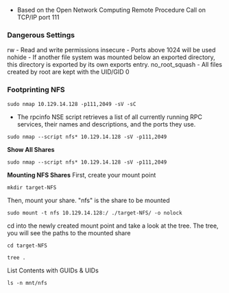- Based on the Open Network Computing Remote Procedure Call on TCP/IP port 111

### Dangerous Settings

rw                          - Read and write permissions
insecure	              - Ports above 1024 will be used
nohide	                  - If another file system was mounted below an exported directory, this directory is exported by its own exports entry.
no_root_squash	  - All files created by root are kept with the UID/GID 0

### Footprinting NFS

```
sudo nmap 10.129.14.128 -p111,2049 -sV -sC
```

- The rpcinfo NSE script retrieves a list of all currently running RPC services, their names and descriptions, and the ports they use.

```
sudo nmap --script nfs* 10.129.14.128 -sV -p111,2049
```

**Show All Shares**
```
sudo nmap --script nfs* 10.129.14.128 -sV -p111,2049
```

**Mounting NFS Shares**
First, create your mount point
```
mkdir target-NFS
```

Then, mount your share. "nfs" is the share to be mounted
```
sudo mount -t nfs 10.129.14.128:/ ./target-NFS/ -o nolock
```

cd into the newly created mount point and take a look at the tree. The tree, you will see the paths to the mounted share
```
cd target-NFS
```
```
tree .
```


List Contents with GUIDs & UIDs 
```
ls -n mnt/nfs
```